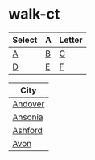 # walk-ct

| Select | A | Letter |
| --- | --- | --- |
| [A](./A.md) | [B](./B.md) |  [C](./C.md) | 
| [D](./D.md) | [E](./E.md) |  [F](./F.md) | 

| City |
| --- |
| [Andover]() |
| [Ansonia](https://citystrides.com/users/43318/cities/187924) |
| [Ashford]() |
| [Avon]() |

